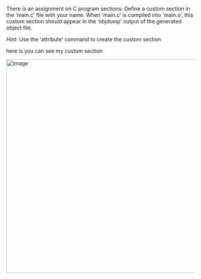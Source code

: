 There is an assignment on C program sections:
Define a custom section in the ‘main.c’ file with your name.
When ‘main.c’ is compiled into ‘main.o’, this custom section should appear in the ‘objdump’ output of the generated object file.

*Hint:* Use the ‘attribute’ command to create the custom section

here is you can see my custom section


<img width="1859" height="571" alt="image" src="https://github.com/user-attachments/assets/953256e2-6687-4187-82f7-575eba8a0f80" />
